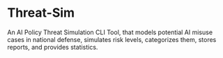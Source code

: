 # Threat-Sim
An AI Policy Threat Simulation CLI Tool, that models potential AI misuse cases in national defense,  simulates risk levels, categorizes them, stores reports, and provides statistics. 
